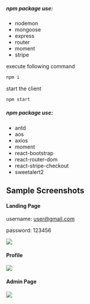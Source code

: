 
##### npm package use:

- nodemon
- mongoose
- express
- router
- moment
- stripe








execute following command

```bash
npm i
```

start the client

```bash
npm start
```

##### npm package use:

- antd
- aos
- axios
- moment
- react-bootstrap
- react-router-dom
- react-stripe-checkout
- sweetalert2

## Sample Screenshots

#### Landing Page

username: user@gmail.com

password: 123456

<img src="https://github.com/tarun67/Hotel-Booking/assets/147790450/4f76980c-4e10-4136-ab38-9b96fb3f08e0" />

#### Profile

<img src="https://github.com/tarun67/Hotel-Booking/assets/147790450/78e2ab3f-c9aa-4430-8037-dce28c6caa92" />

#### Admin Page

<img src="https://github.com/tarun67/Hotel-Booking/assets/147790450/c6e7c682-ce97-4e17-8cda-8643301cfc7c" />

